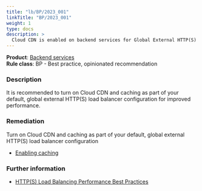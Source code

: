 ```yaml
---
title: "lb/BP/2023_001"
linkTitle: "BP/2023_001"
weight: 1
type: docs
description: >
  Cloud CDN is enabled on backend services for Global External HTTP(S) load balancers
---
```


**Product**: [Backend services](https://cloud.google.com/load-balancing/docs/backend-service)\
**Rule class**: BP - Best practice, opinionated recommendation

### Description

It is recommended to turn on Cloud CDN and caching as part of your default,
global external HTTP(S) load balancer configuration for improved performance.

### Remediation

Turn on Cloud CDN and caching as part of your default,
global external HTTP(S) load balancer configuration
- [Enabling caching](https://cloud.google.com/cdn/docs/using-cache-modes#cache-mode)

### Further information

- [HTTP(S) Load Balancing Performance Best Practices](https://cloud.google.com/load-balancing/docs/https/http-load-balancing-best-practices#enable_caching_with)
